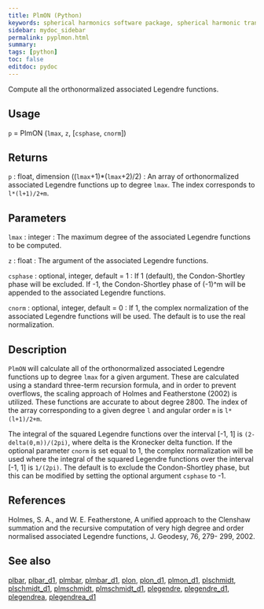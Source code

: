 ```yaml
---
title: PlmON (Python)
keywords: spherical harmonics software package, spherical harmonic transform, legendre functions, multitaper spectral analysis, fortran, Python, gravity, magnetic field
sidebar: mydoc_sidebar
permalink: pyplmon.html
summary:
tags: [python]
toc: false
editdoc: pydoc
---
```


Compute all the orthonormalized associated Legendre functions.

## Usage

`p` = PlmON (`lmax`, `z`, [`csphase`, `cnorm`])

## Returns

`p` : float, dimension ((`lmax`+1)\*(`lmax`+2)/2)
:   An array of orthonormalized associated Legendre functions up to degree `lmax`. The index corresponds to `l*(l+1)/2+m`.

## Parameters

`lmax` : integer
:   The maximum degree of the associated Legendre functions to be computed.

`z` : float
:   The argument of the associated Legendre functions.

`csphase` : optional, integer, default = 1
:   If 1 (default), the Condon-Shortley phase will be excluded. If -1, the Condon-Shortley phase of (-1)^m will be appended to the associated Legendre functions.

`cnorm` : optional, integer, default = 0
:   If 1, the complex normalization of the associated Legendre functions will be used. The default is to use the real normalization.

## Description

`PlmON` will calculate all of the orthonormalized associated Legendre functions up to degree `lmax` for a given argument. These are calculated using a standard three-term recursion formula, and in order to prevent overflows, the scaling approach of Holmes and Featherstone (2002) is utilized. These functions are accurate to about degree 2800. The index of the array corresponding to a given degree `l` and angular order `m` is `l*(l+1)/2+m`. 

The integral of the squared Legendre functions over the interval [-1, 1] is `(2-delta(0,m))/(2pi)`, where delta is the Kronecker delta function. If the optional parameter `cnorm` is set equal to 1, the complex normalization will be used where the integral of the squared Legendre functions over the interval [-1, 1] is `1/(2pi)`. The default is to exclude the Condon-Shortley phase, but this can be modified by setting the optional argument `csphase` to -1.

## References

Holmes, S. A., and W. E. Featherstone, A unified approach to the Clenshaw
summation and the recursive computation of very high degree and
order normalised associated Legendre functions, J. Geodesy, 76, 279-
299, 2002.

## See also

[plbar](pyplbar.html), [plbar_d1](pyplbar_d1.html), [plmbar](pyplmbar.html), [plmbar_d1](pyplmbar_d1.html), [plon](pyplon.html), [plon_d1](pyplon_d1.html), [plmon_d1](pyplmon_d1.html), [plschmidt](pyplschmidt.html), [plschmidt_d1](pyplschmidt_d1.html), [plmschmidt](pyplmschmidt.html), [plmschmidt_d1](pyplmschmidt_d1.html), [plegendre](pyplegendre.html), [plegendre_d1](pyplegendre_d1.html), [plegendrea](pyplegendrea.html), [plegendrea_d1](pyplegendrea_d1.html)
